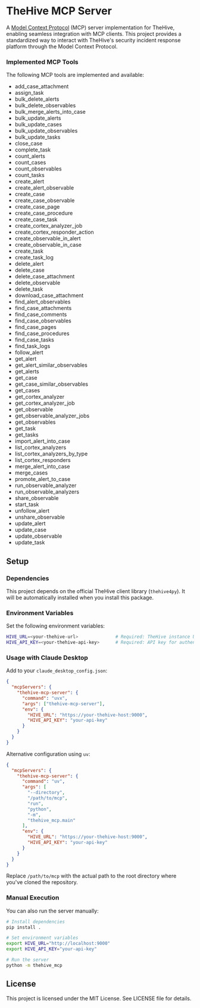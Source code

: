 # TheHive MCP Server

A [Model Context Protocol](https://modelcontextprotocol.io/introduction) (MCP) server implementation for TheHive, enabling seamless integration with MCP clients. This project provides a standardized way to interact with TheHive's security incident response platform through the Model Context Protocol.

### Implemented MCP Tools

The following MCP tools are implemented and available:

- add_case_attachment
- assign_task
- bulk_delete_alerts
- bulk_delete_observables
- bulk_merge_alerts_into_case
- bulk_update_alerts
- bulk_update_cases
- bulk_update_observables
- bulk_update_tasks
- close_case
- complete_task
- count_alerts
- count_cases
- count_observables
- count_tasks
- create_alert
- create_alert_observable
- create_case
- create_case_observable
- create_case_page
- create_case_procedure
- create_case_task
- create_cortex_analyzer_job
- create_cortex_responder_action
- create_observable_in_alert
- create_observable_in_case
- create_task
- create_task_log
- delete_alert
- delete_case
- delete_case_attachment
- delete_observable
- delete_task
- download_case_attachment
- find_alert_observables
- find_case_attachments
- find_case_comments
- find_case_observables
- find_case_pages
- find_case_procedures
- find_case_tasks
- find_task_logs
- follow_alert
- get_alert
- get_alert_similar_observables
- get_alerts
- get_case
- get_case_similar_observables
- get_cases
- get_cortex_analyzer
- get_cortex_analyzer_job
- get_observable
- get_observable_analyzer_jobs
- get_observables
- get_task
- get_tasks
- import_alert_into_case
- list_cortex_analyzers
- list_cortex_analyzers_by_type
- list_cortex_responders
- merge_alert_into_case
- merge_cases
- promote_alert_to_case
- run_observable_analyzer
- run_observable_analyzers
- share_observable
- start_task
- unfollow_alert
- unshare_observable
- update_alert
- update_case
- update_observable
- update_task

## Setup

### Dependencies

This project depends on the official TheHive client library (`thehive4py`). It will be automatically installed when you install this package.

### Environment Variables

Set the following environment variables:

```bash
HIVE_URL=<your-thehive-url>              # Required: TheHive instance URL (e.g., https://thehive.company.com:9000)
HIVE_API_KEY=<your-thehive-api-key>      # Required: API key for authenticating with TheHive instance
```

### Usage with Claude Desktop

Add to your `claude_desktop_config.json`:

```json
{
  "mcpServers": {
    "thehive-mcp-server": {
      "command": "uvx",
      "args": ["thehive-mcp-server"],
      "env": {
        "HIVE_URL": "https://your-thehive-host:9000",
        "HIVE_API_KEY": "your-api-key"
      }
    }
  }
}
```

Alternative configuration using `uv`:

```json
{
  "mcpServers": {
    "thehive-mcp-server": {
      "command": "uv",
      "args": [
        "--directory",
        "/path/to/mcp",
        "run",
        "python",
        "-m",
        "thehive_mcp.main"
      ],
      "env": {
        "HIVE_URL": "https://your-thehive-host:9000",
        "HIVE_API_KEY": "your-api-key"
      }
    }
  }
}
```

Replace `/path/to/mcp` with the actual path to the root directory where you've cloned the repository.

### Manual Execution

You can also run the server manually:

```bash
# Install dependencies
pip install .

# Set environment variables
export HIVE_URL="http://localhost:9000"
export HIVE_API_KEY="your-api-key"

# Run the server
python -m thehive_mcp
```

## License

This project is licensed under the MIT License. See LICENSE file for details.
